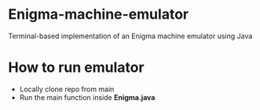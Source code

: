 # Enigma-machine-emulator
Terminal-based implementation of an Enigma machine emulator using Java


How to run emulator
========================================
- Locally clone repo from main
- Run the main function inside **Enigma.java**
